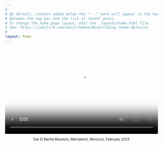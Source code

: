 ```yaml
---
#
# By default, content added below the "---" mark will appear in the home page
# between the top bar and the list of recent posts.
# To change the home page layout, edit the _layouts/home.html file.
# See: https://jekyllrb.com/docs/themes/#overriding-theme-defaults
#
layout: home
---
```

<div style="max-width: 800px; margin: 0 auto;">
  <div style="position: relative; padding-bottom: 56.25%;" id="mediaContainer">
    <video 
      id="mainVideo"
      style="position: absolute; top: 0; left: 0; width: 100%; height: 100%; object-fit: cover;" 
      controls 
      preload="metadata"
      poster="{{ site.baseurl }}/assets/images/og-image.jpg"
      loading="lazy">
      <source src="{{ site.baseurl }}/assets/videos/2022-12-25-dar-el-bacha-museum.mp4" type="video/mp4">
      Your browser does not support the video tag.
    </video>
  </div>
</div>

<style>
  video[poster] {
    object-fit: cover;
  }
  iframe {
    position: absolute;
    top: 0;
    left: 0;
    width: 100%;
    height: 100%;
    border: none;
  }
</style>

<script>
document.getElementById('mainVideo').addEventListener('ended', function() {
    const container = document.getElementById('mediaContainer');
    const video = document.getElementById('mainVideo');
    
    // Create Twitch embed
    const embed = document.createElement('iframe');
    embed.src = "https://player.twitch.tv/?channel=prabhchintan&parent=" + window.location.hostname;
    embed.allowFullscreen = true;
    
    // Replace video with Twitch embed
    video.style.display = 'none';
    container.appendChild(embed);
});
</script>

<p style="font-size: 0.8em; font-style; text-align: center;">
  Dar El Bacha Museum, Marrakech, Morocco, February 2023
</p>